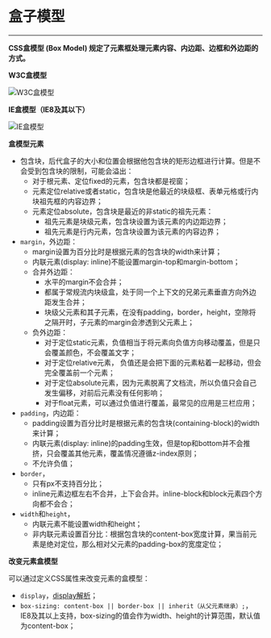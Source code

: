 # 盒子模型 #


----------

**CSS盒模型 (Box Model) 规定了元素框处理元素内容、内边距、边框和外边距的方式。**

**W3C盒模型**

![W3C盒模型](https://raw.githubusercontent.com/huanghaibin91/My-HTML-CSS/master/CSS/image/w3c-box.jpg)

**IE盒模型（IE8及其以下）**

![IE盒模型](https://raw.githubusercontent.com/huanghaibin91/My-HTML-CSS/master/CSS/image/ie-box.jpg)

**盒模型元素**

- 包含块，后代盒子的大小和位置会根据他包含块的矩形边框进行计算。但是不会受到包含块的限制，可能会溢出：
	- 对于根元素、定位fixed的元素，包含块都是视窗；
	- 元素定位relative或者static，包含块是他最近的块级框、表单元格或行内块祖先框的内容边界；
	- 元素定位absolute，包含块是最近的非static的祖先元素：
		- 祖先元素是块级元素，包含块设置为该元素的内边距边界；
		- 祖先元素是行内元素，包含块设置为该元素的内容边界；
- `margin`，外边距：
	- margin设置为百分比时是根据元素的包含块的width来计算；
	- 内联元素(display: inline)不能设置margin-top和margin-bottom；
	- 合并外边距：
		- 水平的margin不会合并；
		- 都属于常规流内块级盒，处于同一个上下文的兄弟元素垂直方向外边距发生合并；
		- 块级父元素和其子元素，在没有padding，border，height，空隙将之隔开时，子元素的margin会渗透到父元素上；
	- 负外边距：
		- 对于定位static元素，负值相当于将元素向负值方向移动覆盖，但是只会覆盖颜色，不会覆盖文字；
		- 对于定位relative元素， 负值还是会把下面的元素粘着一起移动，但会完全覆盖前一个元素；
		- 对于定位absolute元素，因为元素脱离了文档流，所以负值只会自己发生偏移，对前后元素没有任何影响；
		- 对于float元素，可以通过负值进行覆盖，最常见的应用是三栏应用；
- `padding`，内边距：
	- padding设置为百分比时是根据元素的包含块(containing-block)的width来计算；
	- 内联元素(display: inline)的padding生效，但是top和bottom并不会推挤，只会覆盖其他元素，覆盖情况遵循z-index原则；
	- 不允许负值；
- `border`，
	- 只有px不支持百分比；
	- inline元素边框左右不合并，上下会合并。inline-block和block元素四个方向都不会合；
- `width`和`height`，
	- 内联元素不能设置width和height；
	- 非内联元素设置百分比：根据包含块的content-box宽度计算，果当前元素是绝对定位，那么相对父元素的padding-box的宽度定位；

**改变元素盒模型**

可以通过定义CSS属性来改变元素的盒模型：

- `display`，[display解析]()；
- `box-sizing: content-box || border-box || inherit（从父元素继承）;`，IE8及其以上支持，box-sizing的值会作为width、height的计算范围，默认值为content-box；